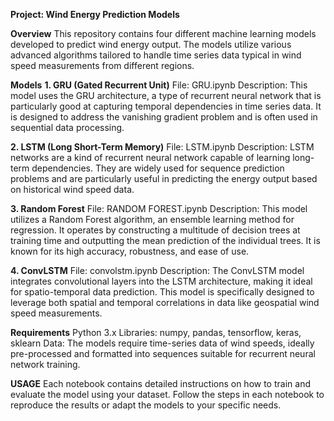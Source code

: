 

**Project: Wind Energy Prediction Models**

**Overview**
This repository contains four different machine learning models developed to predict wind energy output. The models utilize various advanced algorithms tailored to handle time series data typical in wind speed measurements from different regions.

**Models**
**1. GRU (Gated Recurrent Unit)**
File: GRU.ipynb
Description: This model uses the GRU architecture, a type of recurrent neural network that is particularly good at capturing temporal dependencies in time series data. It is designed to address the vanishing gradient problem and is often used in sequential data processing.

**2. LSTM (Long Short-Term Memory)**
File: LSTM.ipynb
Description: LSTM networks are a kind of recurrent neural network capable of learning long-term dependencies. They are widely used for sequence prediction problems and are particularly useful in predicting the energy output based on historical wind speed data.

**3. Random Forest**
File: RANDOM FOREST.ipynb
Description: This model utilizes a Random Forest algorithm, an ensemble learning method for regression. It operates by constructing a multitude of decision trees at training time and outputting the mean prediction of the individual trees. It is known for its high accuracy, robustness, and ease of use.

**4. ConvLSTM**
File: convolstm.ipynb
Description: The ConvLSTM model integrates convolutional layers into the LSTM architecture, making it ideal for spatio-temporal data prediction. This model is specifically designed to leverage both spatial and temporal correlations in data like geospatial wind speed measurements.

**Requirements**
Python 3.x
Libraries: numpy, pandas, tensorflow, keras, sklearn
Data: The models require time-series data of wind speeds, ideally pre-processed and formatted into sequences suitable for recurrent neural network training.

**USAGE**
Each notebook contains detailed instructions on how to train and evaluate the model using your dataset. Follow the steps in each notebook to reproduce the results or adapt the models to your specific needs.
